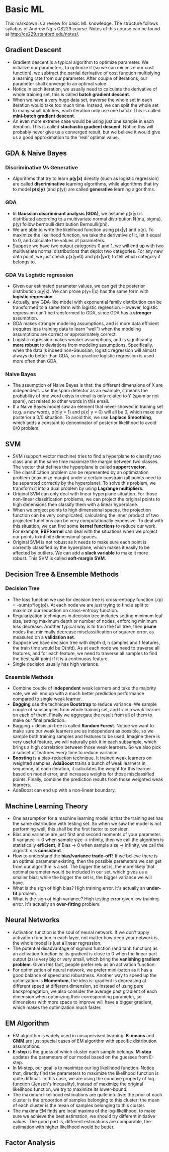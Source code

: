 # Basic ML
This markdown is a review for basic ML knowledge. The structure follows syllabus of Andrew Ng's CS229 course. Notes of this course can be found at http://cs229.stanford.edu/notes/.

## Gradient Descent
* Gradient descent is a typical algorithm to optimize parameter. We initialize our parameters, to optimize it (so we can minimize our cost function), we subtract the partial derivative of cost function multiplying a learning rate from our parameter. After couple of iterations, our parameter shall converge to an optimal value.
* Notice in each iteration, we usually need to calculate the derivative of whole training set, this is called **batch gradient descent**.
* When we have a very huge data set, traverse the whole set in each iteration would take too much time. Instead, we can split the whole set to many small batches, each iteration only use one batch. This is called **mini-batch gradient descent**.
* An even more extreme case would be using just one sample in each iteration. This is called **stochastic gradient descent**. Notice this will probably never give us a converged result, but we believe it would give us a good approximation to the 'real' optimal value.


## GDA & Naive Bayes
### Discriminative Vs Generative
* Algorithms that try to learn **p(y|x)** directly (such as logistic regression) are called **discriminative** learning algorithms, while algorithms that try to model **p(x|y)** (and p(y)) are called **generative** learning algorithms.

### GDA
* In **Gaussian discriminant analysis (GDA)**, we assume p(x|y) is distributed according to a multivariate normal distribution N(mu, sigma). p(y) follow bernoulli distribution Bernoulli(phi).
* We are able to write the likelihood function using p(x|y) and p(y). To maximize the likelihood function, we take the derivative of it, let it equal to 0, and calculate the values of parameters.
* Suppose we have two output categories 0 and 1, we will end up with two multivariate normal distributions that depict two categories. For any new data point, we just check p(x|y=0) and p(x|y=1) to tell which category it belongs to.

### GDA Vs Logistic regression
* Given our estimated parameter values, we can get the posterior distribution p(y|x). We can prove p(y=1|x) has the same form with **logistic regression**.
* Actually, any GDA-like model with exponential family distribution can be transformed to a same form with logistic regression. However, logistic regression can't be transformed to GDA, since GDA has a **stronger** assumption.
* GDA makes stronger modeling assumptions, and is more data efficient (requires less training data to learn “well”) when the modeling assumptions are correct or approximately correct.
* Logistic regression makes weaker assumptions, and is significantly **more robust** to deviations from modeling assumptions. Specifically, when the data is indeed non-Gaussian, logistic regression will almost always do better than GDA, so in practice logistic regression is used more often than GDA.

### Naive Bayes
*  The assumption of Naive Beyes is that: the different dimensions of X are independent. Use the spam detector as an example, it means the probability of one word exists in email is only related to Y (spam or not spam), not related to other words in this email.
* If a Naive Bayes model saw an element that never showed in training set (e.g. a new word), p(x|y = 1) and p(x| y = 0) will all be 0, which make our posterior a 0/0 situation. To avoid this, we use **Laplace Smoothing**, which adds a constant to denominator of posterior likelihood to avoid 0/0 problem.  

## SVM
* SVM (support vector machine) tries to find a hyperplane to classify two class and at the same time maximize the margin between two classes. The vector that defines the hyperplane is called **support vector**.
* The classification problem can be represented by an optimization problem (maximize margin) under a certain constrain (all points need to be separated correctly by the hyperplane). To solve this problem, we transform it into a dual problem by using **Lagrange multipliers**.
* Original SVM can only deal with linear hyperplane situation. For those non-linear classification problems, we can project the original points to high dimensions then classify them with a linear hyperplane.
* When we project points to high dimensional spaces, the projection function can be very complicated, calculating the inner product of two projected functions can be very computationally expensive. To deal with this situation, we can find some **kernel functions** to reduce our work. For example, **RBF kernel** can deal with the situations when we project our points to infinite dimensional spaces.
* Original SVM is not robust as it needs to make sure each point is correctly classified by the hyperplane, which makes it easily to be affected by outliers. We can add a **slack variable** to make it more robust. This SVM is called **soft-margin SVM**.   

## Decision Tree & Ensemble Methods
### Decision Tree
* The loss function we use for decision tree is cross-entropy function L(p) = -sum(p*log(p)). At each node we are just trying to find a split to maximize our reduction on cross-entropy function.
* Regularization techniques in decision tree includes setting minimum leaf size, setting maximum depth or number of nodes, enforcing minimum loss decrease. Another typical way is to train the full tree, then **prune** nodes that minimally decrease misclassification or squared error, as measured on a **validation set**.
* Suppose we have decision tree with depth d, n samples and f features, the train time would be O(nfd). As at each node we need to traverse all features, and for each feature, we need to traverse all samples to find the best split point if it is  a continuous feature.
* Single decision usually has high variance.

### Ensemble Methods
* Combine couple of **independent** weak learners and take the majority vote, we will end up with a much better prediction performance compared to single weak learner.
* **Bagging** use the technique **Bootstrap** to reduce variance. We sample couple of subsamples from whole training set, and train a weak learner on each of them. Finally we aggregate the result from all of them to make our final prediction.
* Bagging + decision tree is called **Random Forest**. Notice we want to make sure our weak learners are as independent as possible, so we sample both training samples and features to be used. Imagine there is very useful feature, we will naturally pick it in each subsample, which brings a high correlation between those weak learners. So we also pick a subset of features every time to reduce variance.
* **Boosting** is a bias-reduction technique. It trained weak learners on weighted samples. **AdaBoost** trains a bunch of weak learners in sequence, at each iteration, it calculates the weight for this learner based on model error, and increases weights for those misclassified points. Finally, combine the prediction results from those weighted weak learners.
* AdaBoost can end up with a non-linear boundary.

## Machine Learning Theory
* One assumption for a machine learning model is that the training set has the same distribution with testing set. So when we saw the model is not performing well, this shall be the first factor to consider.
* Bias and variance are just first and second moments of your parameter. If variance -> 0 when sample size -> infinity, then we call the algorithm is statistically **efficient**; If Bias -> 0 when sample size -> infinity, we call the algorithm is **consistent**.
* How to understand the **bias/variance trade-off**? If we believe there is an optimal parameter existing, then the possible parameters we can get from our algorithm is a set. The bigger the set is, the more likely that optimal parameter would be included in our set, which gives us a smaller bias; while the bigger the set is, the bigger variance we will have.
* What is the sign of high bias? High training error. It's actually an **under-fit** problem.
* What is the sign of high variance? High testing error given low training error. It's actually an **over-fitting** problem.

## Neural Networks
* Activation function is the soul of neural network. If we don't apply activation function in each layer, not matter how deep your network is, the whole model is just a linear regression.
* The potential disadvantage of sigmoid function (and tanh function) as an activation function is: its gradient is close to 0 when the linear part output (z) is very big or very small, which bring the **vanishing gradient problem**. Given this fact, people prefer relu as an activation function.  
* For optimization of neural network, we prefer mini-batch as it has a good balance of speed and robustness. Another way to speed up the optimization is **Momentum**, the idea is: gradient is decreasing at different speed at different dimension, so instead of using pure backpropagation, we also consider the average past gradient of each dimension when optimizing their corresponding parameter, so dimensions with more space to improve will have a bigger gradient, which makes the optimization much faster.

## EM Algorithm
* EM algorithm is widely used in unsupervised learning. **K-means** and **GMM** are just special cases of EM algorithm with specific distribution assumptions.
* **E-step** is the guess of which cluster each sample belongs. **M-step** updates the parameters of our model based on the guesses from E-step.
* In M-step, our goal is to maximize our log likelihood function. Notice that, directly find the parameters to maximize the likelihood function is quite difficult. In this case, we are using the concave property of log function (Jensen's Inequality), instead of maximize the original likelihood function, we try to maximize its lower-bound.
* The maximum likelihood estimations are quite intuitive: the prior of each cluster is the proportion of samples belonging to this cluster; the mean of each cluster is the mean of samples belonging to this cluster.
* The maxima EM finds are local maxima of the log-likelihood, to make sure we achieve the best estimation, we should try different initiative values. The good part is, different estimations are comparable, the estimation with higher likelihood would be better.

## Factor Analysis
